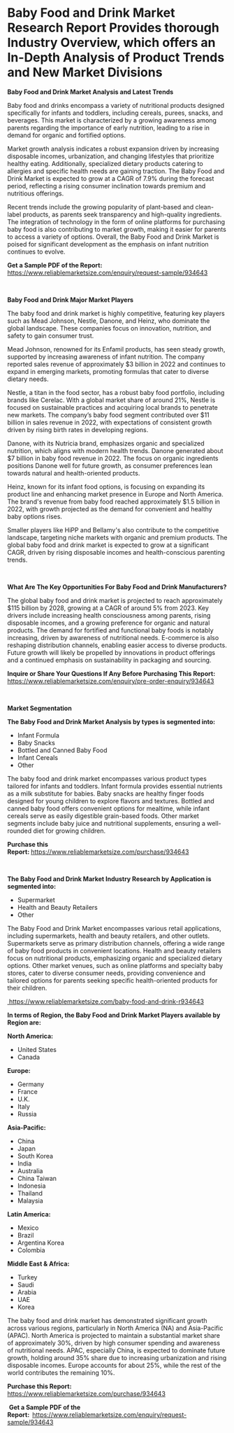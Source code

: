 <p><h1>Baby Food and Drink Market Research Report Provides thorough Industry Overview, which offers an In-Depth Analysis of Product Trends and New Market Divisions</h1></p><p><strong>Baby Food and Drink Market Analysis and Latest Trends</strong></p>
<p><p>Baby food and drinks encompass a variety of nutritional products designed specifically for infants and toddlers, including cereals, purees, snacks, and beverages. This market is characterized by a growing awareness among parents regarding the importance of early nutrition, leading to a rise in demand for organic and fortified options.</p><p>Market growth analysis indicates a robust expansion driven by increasing disposable incomes, urbanization, and changing lifestyles that prioritize healthy eating. Additionally, specialized dietary products catering to allergies and specific health needs are gaining traction. The Baby Food and Drink Market is expected to grow at a CAGR of 7.9% during the forecast period, reflecting a rising consumer inclination towards premium and nutritious offerings.</p><p>Recent trends include the growing popularity of plant-based and clean-label products, as parents seek transparency and high-quality ingredients. The integration of technology in the form of online platforms for purchasing baby food is also contributing to market growth, making it easier for parents to access a variety of options. Overall, the Baby Food and Drink Market is poised for significant development as the emphasis on infant nutrition continues to evolve.</p></p>
<p><strong>Get a Sample PDF of the Report:&nbsp;</strong> <a href="https://www.reliablemarketsize.com/enquiry/request-sample/934643?utm_campaign=3260&utm_medium=2&utm_source=Github&utm_content=ia&utm_term=18042025&utm_id=baby-food-and-drink">https://www.reliablemarketsize.com/enquiry/request-sample/934643</a></p>
<p>&nbsp;</p>
<p><strong>Baby Food and Drink Major Market Players</strong></p>
<p><p>The baby food and drink market is highly competitive, featuring key players such as Mead Johnson, Nestle, Danone, and Heinz, who dominate the global landscape. These companies focus on innovation, nutrition, and safety to gain consumer trust.</p><p>Mead Johnson, renowned for its Enfamil products, has seen steady growth, supported by increasing awareness of infant nutrition. The company reported sales revenue of approximately $3 billion in 2022 and continues to expand in emerging markets, promoting formulas that cater to diverse dietary needs.</p><p>Nestle, a titan in the food sector, has a robust baby food portfolio, including brands like Cerelac. With a global market share of around 21%, Nestle is focused on sustainable practices and acquiring local brands to penetrate new markets. The company’s baby food segment contributed over $11 billion in sales revenue in 2022, with expectations of consistent growth driven by rising birth rates in developing regions.</p><p>Danone, with its Nutricia brand, emphasizes organic and specialized nutrition, which aligns with modern health trends. Danone generated about $7 billion in baby food revenue in 2022. The focus on organic ingredients positions Danone well for future growth, as consumer preferences lean towards natural and health-oriented products.</p><p>Heinz, known for its infant food options, is focusing on expanding its product line and enhancing market presence in Europe and North America. The brand's revenue from baby food reached approximately $1.5 billion in 2022, with growth projected as the demand for convenient and healthy baby options rises.</p><p>Smaller players like HiPP and Bellamy's also contribute to the competitive landscape, targeting niche markets with organic and premium products. The global baby food and drink market is expected to grow at a significant CAGR, driven by rising disposable incomes and health-conscious parenting trends.</p></p>
<p>&nbsp;</p>
<p><strong>What Are The Key Opportunities For Baby Food and Drink Manufacturers?</strong></p>
<p><p>The global baby food and drink market is projected to reach approximately $115 billion by 2028, growing at a CAGR of around 5% from 2023. Key drivers include increasing health consciousness among parents, rising disposable incomes, and a growing preference for organic and natural products. The demand for fortified and functional baby foods is notably increasing, driven by awareness of nutritional needs. E-commerce is also reshaping distribution channels, enabling easier access to diverse products. Future growth will likely be propelled by innovations in product offerings and a continued emphasis on sustainability in packaging and sourcing.</p></p>
<p><strong>Inquire or Share Your Questions If Any Before Purchasing This Report:</strong> <a href="https://www.reliablemarketsize.com/enquiry/pre-order-enquiry/934643?utm_campaign=3260&utm_medium=2&utm_source=Github&utm_content=ia&utm_term=18042025&utm_id=baby-food-and-drink">https://www.reliablemarketsize.com/enquiry/pre-order-enquiry/934643</a></p>
<p>&nbsp;</p>
<p><strong>Market Segmentation</strong></p>
<p><strong>The Baby Food and Drink Market Analysis by types is segmented into:</strong></p>
<p><ul><li>Infant Formula</li><li>Baby Snacks</li><li>Bottled and Canned Baby Food</li><li>Infant Cereals</li><li>Other</li></ul></p>
<p><p>The baby food and drink market encompasses various product types tailored for infants and toddlers. Infant formula provides essential nutrients as a milk substitute for babies. Baby snacks are healthy finger foods designed for young children to explore flavors and textures. Bottled and canned baby food offers convenient options for mealtime, while infant cereals serve as easily digestible grain-based foods. Other market segments include baby juice and nutritional supplements, ensuring a well-rounded diet for growing children.</p></p>
<p><strong>Purchase this Report:&nbsp;</strong><a href="https://www.reliablemarketsize.com/purchase/934643?utm_campaign=3260&utm_medium=2&utm_source=Github&utm_content=ia&utm_term=18042025&utm_id=baby-food-and-drink">https://www.reliablemarketsize.com/purchase/934643</a></p>
<p>&nbsp;</p>
<p><strong>The Baby Food and Drink Market Industry Research by Application is segmented into:</strong></p>
<p><ul><li>Supermarket</li><li>Health and Beauty Retailers</li><li>Other</li></ul></p>
<p><p>The Baby Food and Drink Market encompasses various retail applications, including supermarkets, health and beauty retailers, and other outlets. Supermarkets serve as primary distribution channels, offering a wide range of baby food products in convenient locations. Health and beauty retailers focus on nutritional products, emphasizing organic and specialized dietary options. Other market venues, such as online platforms and specialty baby stores, cater to diverse consumer needs, providing convenience and tailored options for parents seeking specific health-oriented products for their children.</p></p>
<p><a href="https://www.reliablemarketsize.com/baby-food-and-drink-r934643?utm_campaign=3260&utm_medium=2&utm_source=Github&utm_content=ia&utm_term=18042025&utm_id=baby-food-and-drink">&nbsp;https://www.reliablemarketsize.com/baby-food-and-drink-r934643</a></p>
<p><strong>In terms of Region, the Baby Food and Drink Market Players available by Region are:</strong></p>
<p>
    <p> <strong> North America: </strong>
        <ul>
            <li>United States</li>
            <li>Canada</li>
        </ul>
        </p> 
    <p> <strong> Europe: </strong>
        <ul>
            <li>Germany</li>
            <li>France</li>
            <li>U.K.</li>
            <li>Italy</li>
            <li>Russia</li>
        </ul>
        </p> 
    <p> <strong> Asia-Pacific: </strong>
        <ul>
            <li>China</li>
            <li>Japan</li>
            <li>South Korea</li>
            <li>India</li>
            <li>Australia</li>
            <li>China Taiwan</li>
            <li>Indonesia</li>
            <li>Thailand</li>
            <li>Malaysia</li>
        </ul>
        </p> 
    <p> <strong> Latin America: </strong>
        <ul>
            <li>Mexico</li>
            <li>Brazil</li>
            <li>Argentina Korea</li>
            <li>Colombia</li>
        </ul>
        </p> 
    <p> <strong> Middle East & Africa: </strong>
        <ul>
            <li>Turkey</li>
            <li>Saudi</li>
            <li>Arabia</li>
            <li>UAE</li>
            <li>Korea</li>
        </ul>
    </p>
    </p>
<p><p>The baby food and drink market has demonstrated significant growth across various regions, particularly in North America (NA) and Asia-Pacific (APAC). North America is projected to maintain a substantial market share of approximately 30%, driven by high consumer spending and awareness of nutritional needs. APAC, especially China, is expected to dominate future growth, holding around 35% share due to increasing urbanization and rising disposable incomes. Europe accounts for about 25%, while the rest of the world contributes the remaining 10%.</p></p>
<p><strong>Purchase this Report: </strong><a href="https://www.reliablemarketsize.com/purchase/934643?utm_campaign=3260&utm_medium=2&utm_source=Github&utm_content=ia&utm_term=18042025&utm_id=baby-food-and-drink">https://www.reliablemarketsize.com/purchase/934643</a></p>
<p>&nbsp;<strong>Get a Sample PDF of the Report:&nbsp;&nbsp;</strong><a href="https://www.reliablemarketsize.com/enquiry/request-sample/934643?utm_campaign=3260&utm_medium=2&utm_source=Github&utm_content=ia&utm_term=18042025&utm_id=baby-food-and-drink">https://www.reliablemarketsize.com/enquiry/request-sample/934643</a></p>
<p><strong></strong></p>
<p><p></p><p></p><p></p></p>